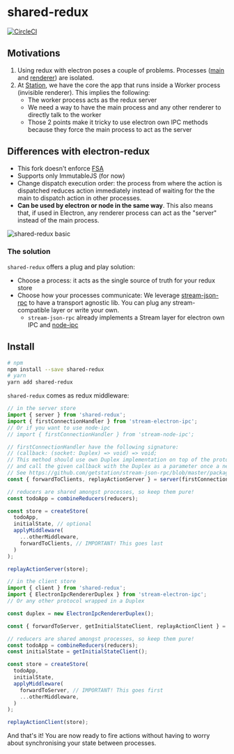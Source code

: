 # shared-redux
[![CircleCI](https://circleci.com/gh/getstation/shared-redux/tree/master.svg?style=svg)](https://circleci.com/gh/getstation/shared-redux/tree/master)

## Motivations
1) Using redux with electron poses a couple of problems. Processes ([main](https://github.com/electron/electron/blob/master/docs/tutorial/quick-start.md#main-process) and [renderer](https://github.com/electron/electron/blob/master/docs/tutorial/quick-start.md#renderer-process)) are isolated.
2) At [Station](https://github.com/getstation), we have the core the app that runs inside a Worker process (invisible renderer). This implies the following:
    - The worker process acts as the redux server
    - We need a way to have the main process and any other renderer to directly talk to the worker
    - Those 2 points make it tricky to use electron own IPC methods because they force the main process to act as the server

## Differences with electron-redux
- This fork doesn't enforce [FSA](https://github.com/acdlite/flux-standard-action#example)
- Supports only ImmutableJS (for now)
- Change dispatch execution order: the process from where the action is dispatched reduces action immediately instead of waiting for the the main to dispatch action in other processes.
- **Can be used by electron or node in the same way**. This also means that, if used in Electron, any renderer process can act as the "server" instead of the main process.

![shared-redux basic](https://user-images.githubusercontent.com/1098371/52342828-ba9cdc00-2a16-11e9-8a82-9dcee4647711.png)

### The solution
`shared-redux` offers a plug and play solution:
  - Choose a process: it acts as the single source of truth for your redux store
  - Choose how your processes communicate: We leverage [stream-json-rpc](https://github.com/getstation/stream-json-rpc) to have a transport agnostic lib. You can plug any stream-compatible layer or write your own.
    - `stream-json-rpc` already implements a Stream layer for electron own IPC and [node-ipc](https://github.com/RIAEvangelist/node-ipc)

## Install

```sh
# npm
npm install --save shared-redux
# yarn
yarn add shared-redux
```

`shared-redux` comes as redux middleware:

```javascript
// in the server store
import { server } from 'shared-redux';
import { firstConnectionHandler } from 'stream-electron-ipc';
// Or if you want to use node-ipc
// import { firstConnectionHandler } from 'stream-node-ipc';

// firstConnectionHandler have the following signature:
// (callback: (socket: Duplex) => void) => void;
// This method should use own Duplex implementation on top of the protocol you have chosen,
// and call the given callback with the Duplex as a parameter once a new client is connected.
// See https://github.com/getstation/stream-json-rpc/blob/master/packages/stream-electron-ipc/src/index.ts for details.
const { forwardToClients, replayActionServer } = server(firstConnectionHandler);

// reducers are shared amongst processes, so keep them pure!
const todoApp = combineReducers(reducers);

const store = createStore(
  todoApp,
  initialState, // optional
  applyMiddleware(
    ...otherMiddleware,
    forwardToClients, // IMPORTANT! This goes last
  )
);

replayActionServer(store);
```

```javascript
// in the client store
import { client } from 'shared-redux';
import { ElectronIpcRendererDuplex } from 'stream-electron-ipc';
// Or any other protocol wrapped in a Duplex

const duplex = new ElectronIpcRendererDuplex();

const { forwardToServer, getInitialStateClient, replayActionClient } = client(duplex);

// reducers are shared amongst processes, so keep them pure!
const todoApp = combineReducers(reducers);
const initialState = getInitialStateClient();

const store = createStore(
  todoApp,
  initialState,
  applyMiddleware(
    forwardToServer, // IMPORTANT! This goes first
    ...otherMiddleware,
  )
);

replayActionClient(store);
```

And that's it! You are now ready to fire actions without having to worry about synchronising your state between processes.
